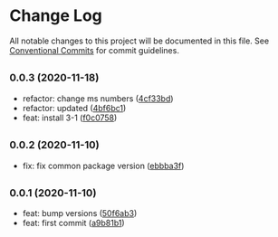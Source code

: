 # Change Log

All notable changes to this project will be documented in this file.
See [Conventional Commits](https://conventionalcommits.org) for commit guidelines.

## <small>0.0.3 (2020-11-18)</small>

* refactor: change ms numbers ([4cf33bd](https://github.com/gmahechas/erp/commit/4cf33bd))
* refactor: updated ([4bf6bc1](https://github.com/gmahechas/erp/commit/4bf6bc1))
* feat: install 3-1 ([f0c0758](https://github.com/gmahechas/erp/commit/f0c0758))





## <small>0.0.2 (2020-11-10)</small>

* fix: fix common package version ([ebbba3f](https://github.com/gmahechas/erp/commit/ebbba3f))





## <small>0.0.1 (2020-11-10)</small>

* feat: bump versions ([50f6ab3](https://github.com/gmahechas/erp/commit/50f6ab3))
* feat: first commit ([a9b81b1](https://github.com/gmahechas/erp/commit/a9b81b1))
